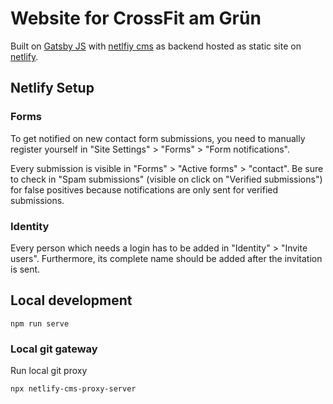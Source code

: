# Website for CrossFit am Grün

Built on [Gatsby JS](https://www.gatsbyjs.com/) with [netlfiy cms](https://www.netlifycms.org/) as backend hosted as
static site on [netlify](https://www.netlify.com/).

## Netlify Setup

### Forms

To get notified on new contact form submissions, you need to manually register yourself in "Site Settings" > "Forms" >
"Form notifications".

Every submission is visible in "Forms" > "Active forms" > "contact". Be sure to check in "Spam submissions" (visible on
click on "Verified submissions") for false positives because notifications are only sent for verified submissions.

### Identity

Every person which needs a login has to be added in "Identity" > "Invite users". Furthermore, its complete name should
be added after the invitation is sent.

## Local development

```
npm run serve
```

### Local git gateway

Run local git proxy

```
npx netlify-cms-proxy-server
```
